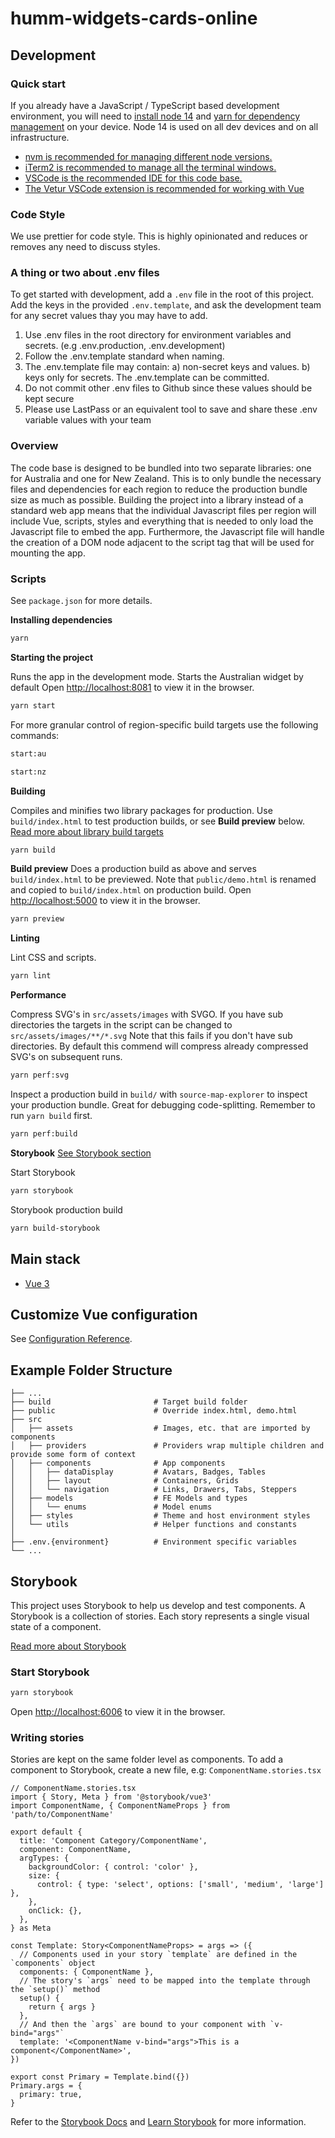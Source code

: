 # humm-widgets-cards-online

## Development

### Quick start

If you already have a JavaScript / TypeScript based development environment, you will need to [install node 14](https://nodejs.org/en/download/) and [yarn for dependency management](https://yarnpkg.com/lang/en/docs/install/#mac-stable) on your device. Node 14 is used on all dev devices and on all infrastructure.

- [nvm is recommended for managing different node versions.](https://github.com/nvm-sh/nvm)
- [iTerm2 is recommended to manage all the terminal windows.](https://www.iterm2.com/)
- [VSCode is the recommended IDE for this code base.](https://code.visualstudio.com/)
- [The Vetur VSCode extension is recommended for working with Vue](https://marketplace.visualstudio.com/items?itemName=octref.vetur)

### Code Style

We use prettier for code style. This is highly opinionated and reduces or removes any need to discuss styles.

### A thing or two about .env files

To get started with development, add a `.env` file in the root of this project. Add the keys in the provided `.env.template`, and ask the development team for any secret values thay you may have to add.

1. Use .env files in the root directory for environment variables and secrets. (e.g .env.production, .env.development)
2. Follow the .env.template standard when naming.
3. The .env.template file may contain: a) non-secret keys and values. b) keys only for secrets. The .env.template can be committed.
4. Do not commit other .env files to Github since these values should be kept secure
5. Please use LastPass or an equivalent tool to save and share these .env variable values with your team

### Overview

The code base is designed to be bundled into two separate libraries: one for Australia and one for New Zealand.
This is to only bundle the necessary files and dependencies for each region to reduce the production bundle size as much as possible.
Building the project into a library instead of a standard web app means that the individual Javascript files per region will include Vue, scripts, styles and everything that is needed to only load the Javascript file to embed the app. Furthermore, the Javascript file will handle the creation of a DOM node adjacent to the script tag that will be used for mounting the app.

### Scripts

See `package.json` for more details.

**Installing dependencies**

```sh
yarn
```

**Starting the project**

Runs the app in the development mode. Starts the Australian widget by default
Open [http://localhost:8081](http://localhost:8081) to view it in the browser.

```sh
yarn start
```

For more granular control of region-specific build targets use the following commands:

```sh
start:au
```

```sh
start:nz
```

**Building**

Compiles and minifies two library packages for production.
Use `build/index.html` to test production builds, or see **Build preview** below.
[Read more about library build targets](https://cli.vuejs.org/guide/build-targets.html#library)

```sh
yarn build
```

**Build preview**
Does a production build as above and serves `build/index.html` to be previewed.
Note that `public/demo.html` is renamed and copied to `build/index.html` on production build.
Open [http://localhost:5000](http://localhost:5000) to view it in the browser.

```sh
yarn preview
```

**Linting**

Lint CSS and scripts.

```sh
yarn lint
```

**Performance**

Compress SVG's in `src/assets/images` with SVGO.
If you have sub directories the targets in the script can be changed to `src/assets/images/**/*.svg`
Note that this fails if you don't have sub directories. By default this commend will compress already compressed SVG's on subsequent runs.

```sh
yarn perf:svg
```

Inspect a production build in `build/` with `source-map-explorer` to inspect your production bundle.
Great for debugging code-splitting. Remember to run `yarn build` first.

```sh
yarn perf:build
```

**Storybook**
[See Storybook section](#storybook)

Start Storybook

```sh
yarn storybook
```

Storybook production build

```sh
yarn build-storybook
```

## Main stack

- [Vue 3](https://vuejs.org/)

## Customize Vue configuration

See [Configuration Reference](https://cli.vuejs.org/config/).

## Example Folder Structure

    ├── ...
    ├── build                       # Target build folder
    ├── public                      # Override index.html, demo.html
    ├── src
    │   ├── assets                  # Images, etc. that are imported by components
    │   ├── providers               # Providers wrap multiple children and provide some form of context
    │   ├── components              # App components
    │   │   ├── dataDisplay         # Avatars, Badges, Tables
    │   │   ├── layout              # Containers, Grids
    │   │   └── navigation          # Links, Drawers, Tabs, Steppers
    │   ├── models                  # FE Models and types
    │   │   └── enums               # Model enums
    │   ├── styles                  # Theme and host environment styles
    │   └── utils                   # Helper functions and constants
    │
    ├── .env.{environment}          # Environment specific variables
    └── ...

## Storybook

This project uses Storybook to help us develop and test components.
A Storybook is a collection of stories. Each story represents a single visual state of a component.

[Read more about Storybook](https://storybook.js.org/)

### Start Storybook

```sh
yarn storybook
```

Open [http://localhost:6006](http://localhost:6006) to view it in the browser.

### Writing stories

Stories are kept on the same folder level as components.
To add a component to Storybook, create a new file, e.g: `ComponentName.stories.tsx`

```tsx
// ComponentName.stories.tsx
import { Story, Meta } from '@storybook/vue3'
import ComponentName, { ComponentNameProps } from 'path/to/ComponentName'

export default {
  title: 'Component Category/ComponentName',
  component: ComponentName,
  argTypes: {
    backgroundColor: { control: 'color' },
    size: {
      control: { type: 'select', options: ['small', 'medium', 'large'] },
    },
    onClick: {},
  },
} as Meta

const Template: Story<ComponentNameProps> = args => ({
  // Components used in your story `template` are defined in the `components` object
  components: { ComponentName },
  // The story's `args` need to be mapped into the template through the `setup()` method
  setup() {
    return { args }
  },
  // And then the `args` are bound to your component with `v-bind="args"`
  template: '<ComponentName v-bind="args">This is a component</ComponentName>',
})

export const Primary = Template.bind({})
Primary.args = {
  primary: true,
}
```

Refer to the [Storybook Docs](https://storybook.js.org/docs/basics/introduction/) and [Learn Storybook](https://www.learnstorybook.com/) for more information.
